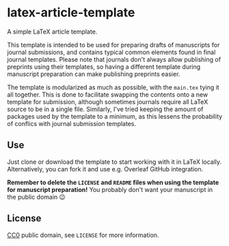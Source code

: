 # latex-article-template
A simple LaTeX article template.

This template is intended to be used for preparing drafts of manuscripts for journal submissions,
and contains typical common elements found in final journal templates.
Please note that journals don't always allow publishing of preprints using their templates,
so having a different template during manuscript preparation can make publishing preprints easier.

The template is modularized as much as possible, with the `main.tex` tying it all together.
This is done to facilitate swapping the contents onto a new template for submission,
although sometimes journals require all LaTeX source to be in a single file.
Similarly, I've tried keeping the amount of packages used by the template to a minimum,
as this lessens the probability of conflics with journal submission templates.

## Use

Just clone or download the template to start working with it in LaTeX locally.
Alternatively, you can fork it and use e.g. Overleaf GitHub integration.

**Remember to delete the `LICENSE` and `README` files when using the template for manuscript preparation!**
You probably don't want your manuscript in the public domain 😉


## License

[CC0](https://creativecommons.org/publicdomain/zero/1.0/) public domain, see `LICENSE` for more information.
